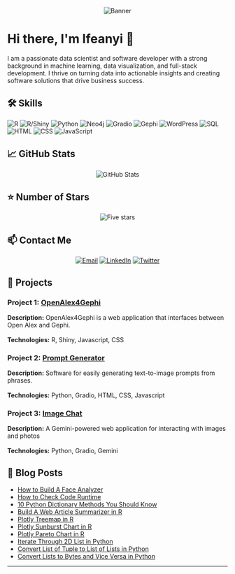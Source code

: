 <!-- Header -->
<p align="center">
  <img src="https://cdn.pixabay.com/photo/2021/05/11/17/21/charts-6246450_1280.png" alt="Banner">
</p>

# Hi there, I'm Ifeanyi 👋

I am a passionate data scientist and software developer with a strong background in machine learning, data visualization, and full-stack development. I thrive on turning data into actionable insights and creating software solutions that drive business success.

## 🛠 Skills

![R](https://img.shields.io/badge/R-276DC3.svg?style=for-the-badge&logo=r&logoColor=white)
![R/Shiny](https://img.shields.io/badge/R%2FShiny-276DC3.svg?style=for-the-badge&logo=r&logoColor=white)
![Python](https://img.shields.io/badge/Python-3776AB.svg?style=for-the-badge&logo=python&logoColor=white)
![Neo4j](https://img.shields.io/badge/Neo4j-008CC1.svg?style=for-the-badge&logo=neo4j&logoColor=white)
![Gradio](https://img.shields.io/badge/Gradio-3788FF.svg?style=for-the-badge&logo=gradio&logoColor=white)
![Gephi](https://img.shields.io/badge/Gephi-5C0D11.svg?style=for-the-badge&logo=gephi&logoColor=white)
![WordPress](https://img.shields.io/badge/WordPress-21759B.svg?style=for-the-badge&logo=wordpress&logoColor=white)
![SQL](https://img.shields.io/badge/SQL-4479A1.svg?style=for-the-badge&logo=sql&logoColor=white)
![HTML](https://img.shields.io/badge/HTML-E34F26.svg?style=for-the-badge&logo=html5&logoColor=white)
![CSS](https://img.shields.io/badge/CSS-1572B6.svg?style=for-the-badge&logo=css3&logoColor=white)
![JavaScript](https://img.shields.io/badge/JavaScript-F7DF1E.svg?style=for-the-badge&logo=javascript&logoColor=black)

## 📈 GitHub Stats

<p align="center">
  <img src="https://github-readme-stats.vercel.app/api?username=Ifeanyi55&show_icons=true&theme=radical" alt="GitHub Stats">
</p>

## ⭐ Number of Stars

<p align="center">
  <img src="https://img.shields.io/badge/stars-5-brightgreen?style=for-the-badge" alt="Five stars">
</p>

## 📫 Contact Me

<p align="center">
  <a href="mailto:idiayeifeanyi@yahoo.com"><img src="https://img.shields.io/badge/Email-Your%20Email-red?style=for-the-badge" alt="Email"></a>
  <a href="https://www.linkedin.com/in/ifeanyi-idiaye-09523abb/"><img src="https://img.shields.io/badge/LinkedIn-Profile-blue?style=for-the-badge" alt="LinkedIn"></a>
  <a href="https://twitter.com/Ifeanyidiaye"><img src="https://img.shields.io/badge/Twitter-Profile-blue?style=for-the-badge" alt="Twitter"></a>
</p>

## 💼 Projects

### Project 1: [OpenAlex4Gephi](https://ifeanyi-openalex4gephi.hf.space/)
<b>Description:</b> OpenAlex4Gephi is a web application that interfaces between Open Alex and Gephi.
<br><br>
<b>Technologies:</b> R, Shiny, Javascript, CSS

### Project 2: [Prompt Generator](https://ai-prompt-generator.netlify.app/)
<b>Description:</b> Software for easily generating text-to-image prompts from phrases.
<br><br>
<b>Technologies:</b> Python, Gradio, HTML, CSS, Javascript

### Project 3: [Image Chat](https://ifeanyi-image-chat.hf.space/)
<b>Description:</b> A Gemini-powered web application for interacting with images and photos
<br><br>
<b>Technologies:</b> Python, Gradio, Gemini

## 📝 Blog Posts

- [How to Build A Face Analyzer](https://blog.devgenius.io/how-to-build-a-face-analyzer-with-deepface-gradio-5bfc49119ab9)
- [How to Check Code Runtime](https://blog.devgenius.io/how-to-check-code-runtime-in-r-python-and-javascript-8df22dfe6063)
- [10 Python Dictionary Methods You Should Know](https://blog.devgenius.io/10-python-dictionary-methods-you-should-know-0b955c8247b3)
- [Build A Web Article Summarizer in R](https://blog.devgenius.io/build-a-web-article-summarizer-in-r-b63390a806b8)
- [Plotly Treemap in R](https://statisticsglobe.com/plotly-treemap-r)
- [Plotly Sunburst Chart in R](https://statisticsglobe.com/plotly-sunburst-chart-r)
- [Plotly Pareto Chart in R](https://statisticsglobe.com/plotly-pareto-chart-r)
- [Iterate Through 2D List in Python](https://statisticsglobe.com/iterate-through-2d-list-python)
- [Convert List of Tuple to List of Lists in Python](https://statisticsglobe.com/convert-list-tuples-list-lists-python)
- [Convert Lists to Bytes and Vice Versa in Python](https://statisticsglobe.com/convert-list-bytes-vice-versa-python)

---



